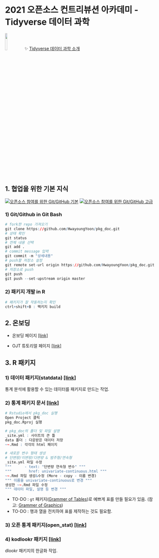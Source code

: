 # 2021 오픈소스 컨트리뷰션 아카데미 - Tidyverse 데이터 과학
<img src = "https://www.tidyverse.org/images/tidyverse-default.png" width="12%" height="12%"> ✨ [Tidyverse 데이터 과학 소개](https://drive.google.com/file/d/1AFbgEz_hTackz9wzVgfKZ50CKZCtuCXs/view?usp=sharing)

## 1. 협업을 위한 기본 지식

[![오픈소스 참여를 위한 Git/GitHub 기본](https://img.shields.io/badge/-%EC%98%A4%ED%94%88%EC%86%8C%EC%8A%A4%20%EC%B0%B8%EC%97%AC%EB%A5%BC%20%EC%9C%84%ED%95%9C%20Git/GitHub%20%EA%B8%B0%EB%B3%B8-black?style=flat-square&logo=git&logoColor=white)](https://shorturl.at/iDGN7)
[![오픈소스 참여를 위한 Git/GitHub 고급](https://img.shields.io/badge/-%EC%98%A4%ED%94%88%EC%86%8C%EC%8A%A4%20%EC%B0%B8%EC%97%AC%EB%A5%BC%20%EC%9C%84%ED%95%9C%20Git/GitHub%20%EA%B3%A0%EA%B8%89-black?style=flat-square&logo=github&logoColor=white)](https://shorturl.at/aeoN6)

### 1) Git/Github in Git Bash

```r
# fork한 repo 가져오기
git clone https://github.com/HwayoungYoon/pkg_doc.git
# 상태 확인
git status
# 전체 내용 선택
git add .
# commit message 입력
git commit -m "상세내용"
# push할 저장소 설정
git remote set-url origin https://github.com/HwayoungYoon/pkg_doc.git
# 저장소로 push
git push
git push --set-upstream origin master
```

### 2) 패키지 개발 in R

```r
# 패키지가 잘 작동하는지 확인
ctrl+shift+B : 팩키지 build
```

## 2. 온보딩

- 온보딩 페이지 [[link]](https://r2bit.com/onboard/tong.html)

- OJT 튜토리얼 페이지 [[link]](https://r2bit.com/onboard/ojt.html)

## 3. R 패키지

### 1) 데이터 패키지(statdata) [[link]](https://statkclee.github.io/pkg/pkg-openstat-dataset.html)

통계 분석에 활용할 수 있는 데이터를 패키지로 만드는 작업.

### 2) 통계 패키지 문서 [[link]](https://github.com/tidyverse-korea/pkg_doc)

```r
# Rstudio에서 pkg_doc 실행
Open Project 클릭
pkg_doc.Rproj 실행
```

```r
# pkg_doc의 폴더 및 파일 설명
_site.yml : 사이트의 큰 틀
data 폴더 : 다운받은 데이터 저장
~~.Rmd : 각각의 html 페이지
```

```r
# 새로운 변수 형태 생성
# 단변량/이변량/다변량 & 범주형/연속형
_site.yml 파일 수정
"""      - text: "단변량 연속형 변수" """
"""        href: univariate-continuous.html """
~~.Rmd 파일 생성&수정 (More - copy - 이름 변경)
""" 이름을 univariate-continuous로 변경 """
생성한 ~~.Rmd 파일 수정
""" 데이터 파일, 설명 등 변경 """
```

- TO-DO : `gt` 패키지([Grammer of Tables](https://themockup.blog/posts/2020-05-16-gt-a-grammer-of-tables/))로 예쁘게 표를 만들 필요가 있음. (참고: [Grammer of Graphics](http://henryquant.blogspot.com/2019/09/grammar-of-graphics-ggplot.html))
- TO-DO : 행과 열을 전치하여 표를 제작하는 것도 필요함.

### 3) 오픈 통계 패키지(open_stat) [[link]](https://github.com/tidyverse-korea/open_stat)

### 4) kodlookr 패키지 [[link]](https://choonghyunryu.github.io/about_package/?fbclid=IwAR2lqzqHGIwsJcMR3sJ1I21nIqeZ4VdHRzw5yfcSsfVkJmIHyDg3giY-6QQ#1)

dlookr 패키지의 한글화 작업.
